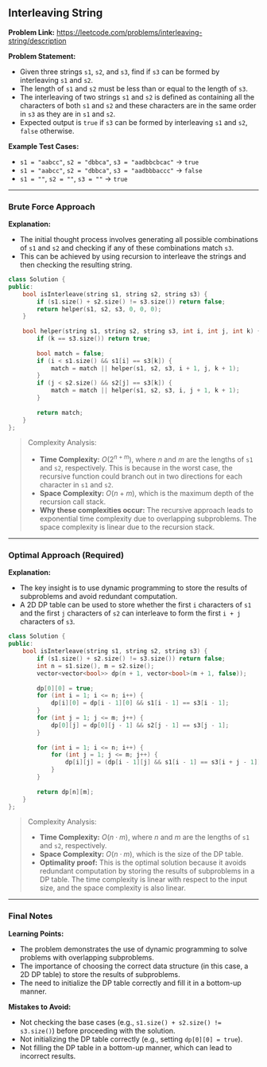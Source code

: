 ## Interleaving String

**Problem Link:** https://leetcode.com/problems/interleaving-string/description

**Problem Statement:**
- Given three strings `s1`, `s2`, and `s3`, find if `s3` can be formed by interleaving `s1` and `s2`.
- The length of `s1` and `s2` must be less than or equal to the length of `s3`.
- The interleaving of two strings `s1` and `s2` is defined as containing all the characters of both `s1` and `s2` and these characters are in the same order in `s3` as they are in `s1` and `s2`.
- Expected output is `true` if `s3` can be formed by interleaving `s1` and `s2`, `false` otherwise.

**Example Test Cases:**
- `s1 = "aabcc"`, `s2 = "dbbca"`, `s3 = "aadbbcbcac"` -> `true`
- `s1 = "aabcc"`, `s2 = "dbbca"`, `s3 = "aadbbbaccc"` -> `false`
- `s1 = ""`, `s2 = ""`, `s3 = ""` -> `true`

---

### Brute Force Approach

**Explanation:**
- The initial thought process involves generating all possible combinations of `s1` and `s2` and checking if any of these combinations match `s3`.
- This can be achieved by using recursion to interleave the strings and then checking the resulting string.

```cpp
class Solution {
public:
    bool isInterleave(string s1, string s2, string s3) {
        if (s1.size() + s2.size() != s3.size()) return false;
        return helper(s1, s2, s3, 0, 0, 0);
    }
    
    bool helper(string s1, string s2, string s3, int i, int j, int k) {
        if (k == s3.size()) return true;
        
        bool match = false;
        if (i < s1.size() && s1[i] == s3[k]) {
            match = match || helper(s1, s2, s3, i + 1, j, k + 1);
        }
        if (j < s2.size() && s2[j] == s3[k]) {
            match = match || helper(s1, s2, s3, i, j + 1, k + 1);
        }
        
        return match;
    }
};
```

> Complexity Analysis:
> - **Time Complexity:** $O(2^{n + m})$, where $n$ and $m$ are the lengths of `s1` and `s2`, respectively. This is because in the worst case, the recursive function could branch out in two directions for each character in `s1` and `s2`.
> - **Space Complexity:** $O(n + m)$, which is the maximum depth of the recursion call stack.
> - **Why these complexities occur:** The recursive approach leads to exponential time complexity due to overlapping subproblems. The space complexity is linear due to the recursion stack.

---

### Optimal Approach (Required)

**Explanation:**
- The key insight is to use dynamic programming to store the results of subproblems and avoid redundant computation.
- A 2D DP table can be used to store whether the first `i` characters of `s1` and the first `j` characters of `s2` can interleave to form the first `i + j` characters of `s3`.

```cpp
class Solution {
public:
    bool isInterleave(string s1, string s2, string s3) {
        if (s1.size() + s2.size() != s3.size()) return false;
        int n = s1.size(), m = s2.size();
        vector<vector<bool>> dp(n + 1, vector<bool>(m + 1, false));
        
        dp[0][0] = true;
        for (int i = 1; i <= n; i++) {
            dp[i][0] = dp[i - 1][0] && s1[i - 1] == s3[i - 1];
        }
        for (int j = 1; j <= m; j++) {
            dp[0][j] = dp[0][j - 1] && s2[j - 1] == s3[j - 1];
        }
        
        for (int i = 1; i <= n; i++) {
            for (int j = 1; j <= m; j++) {
                dp[i][j] = (dp[i - 1][j] && s1[i - 1] == s3[i + j - 1]) || (dp[i][j - 1] && s2[j - 1] == s3[i + j - 1]);
            }
        }
        
        return dp[n][m];
    }
};
```

> Complexity Analysis:
> - **Time Complexity:** $O(n \cdot m)$, where $n$ and $m$ are the lengths of `s1` and `s2`, respectively.
> - **Space Complexity:** $O(n \cdot m)$, which is the size of the DP table.
> - **Optimality proof:** This is the optimal solution because it avoids redundant computation by storing the results of subproblems in a DP table. The time complexity is linear with respect to the input size, and the space complexity is also linear.

---

### Final Notes

**Learning Points:**
- The problem demonstrates the use of dynamic programming to solve problems with overlapping subproblems.
- The importance of choosing the correct data structure (in this case, a 2D DP table) to store the results of subproblems.
- The need to initialize the DP table correctly and fill it in a bottom-up manner.

**Mistakes to Avoid:**
- Not checking the base cases (e.g., `s1.size() + s2.size() != s3.size()`) before proceeding with the solution.
- Not initializing the DP table correctly (e.g., setting `dp[0][0] = true`).
- Not filling the DP table in a bottom-up manner, which can lead to incorrect results.